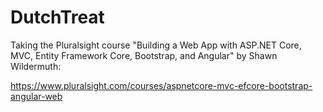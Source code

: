 # DutchTreat
Taking the Pluralsight course "Building a Web App with ASP.NET Core, MVC, Entity Framework Core, Bootstrap, and Angular" by Shawn Wildermuth:

https://www.pluralsight.com/courses/aspnetcore-mvc-efcore-bootstrap-angular-web

